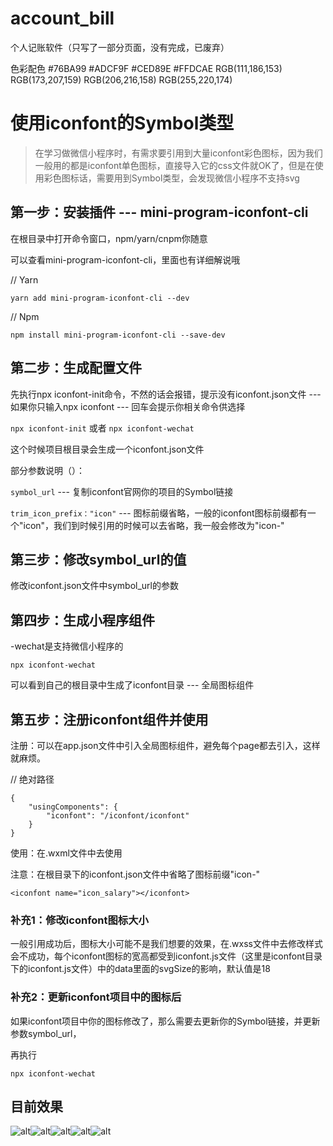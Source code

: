 # account_bill
个人记账软件（只写了一部分页面，没有完成，已废弃）

色彩配色   #76BA99           #ADCF9F           #CED89E           #FFDCAE
          RGB(111,186,153)  RGB(173,207,159)  RGB(206,216,158)  RGB(255,220,174)

# 使用iconfont的Symbol类型

> 在学习做微信小程序时，有需求要引用到大量iconfont彩色图标，因为我们一般用的都是iconfont单色图标，直接导入它的css文件就OK了，但是在使用彩色图标话，需要用到Symbol类型，会发现微信小程序不支持svg

## 第一步：安装插件   ---   mini-program-iconfont-cli

在根目录中打开命令窗口，npm/yarn/cnpm你随意

可以查看mini-program-iconfont-cli，里面也有详细解说哦

// Yarn

`yarn add mini-program-iconfont-cli --dev`
 
// Npm

`npm install mini-program-iconfont-cli --save-dev`
## 第二步：生成配置文件

先执行npx iconfont-init命令，不然的话会报错，提示没有iconfont.json文件   ---   如果你只输入npx iconfont   ---   回车会提示你相关命令供选择

`npx iconfont-init` 或者 `npx iconfont-wechat`

这个时候项目根目录会生成一个iconfont.json文件

部分参数说明（）：

`symbol_url`   ---   复制iconfont官网你的项目的Symbol链接

`trim_icon_prefix："icon"`   ---   图标前缀省略，一般的iconfont图标前缀都有一个"icon"，我们到时候引用的时候可以去省略，我一般会修改为"icon-"

## 第三步：修改symbol_url的值

修改iconfont.json文件中symbol_url的参数

## 第四步：生成小程序组件
-wechat是支持微信小程序的

`npx iconfont-wechat`

可以看到自己的根目录中生成了iconfont目录   ---   全局图标组件

## 第五步：注册iconfont组件并使用

注册：可以在app.json文件中引入全局图标组件，避免每个page都去引入，这样就麻烦。

// 绝对路径

    {
        "usingComponents": {
            "iconfont": "/iconfont/iconfont"
        }
    }
 使用：在.wxml文件中去使用

 注意：在根目录下的iconfont.json文件中省略了图标前缀"icon-"

`<iconfont name="icon_salary"></iconfont>`

### 补充1：修改iconfont图标大小

一般引用成功后，图标大小可能不是我们想要的效果，在.wxss文件中去修改样式会不成功，每个iconfont图标的宽高都受到iconfont.js文件（这里是iconfont目录下的iconfont.js文件）中的data里面的svgSize的影响，默认值是18

### 补充2：更新iconfont项目中的图标后

如果iconfont项目中你的图标修改了，那么需要去更新你的Symbol链接，并更新参数symbol_url，

再执行

`npx iconfont-wechat`

## 目前效果
![alt](./assets//images/Snipaste_2023-02-06_15-22-26.png)![alt](./assets//images/Snipaste_2023-02-06_15-22-58.png)![alt](./assets//images/Snipaste_2023-02-06_15-35-20.png)![alt](./assets//images/Snipaste_2023-02-06_15-35-31.png)![alt](./assets//images/Snipaste_2023-02-06_15-35-49.png)
